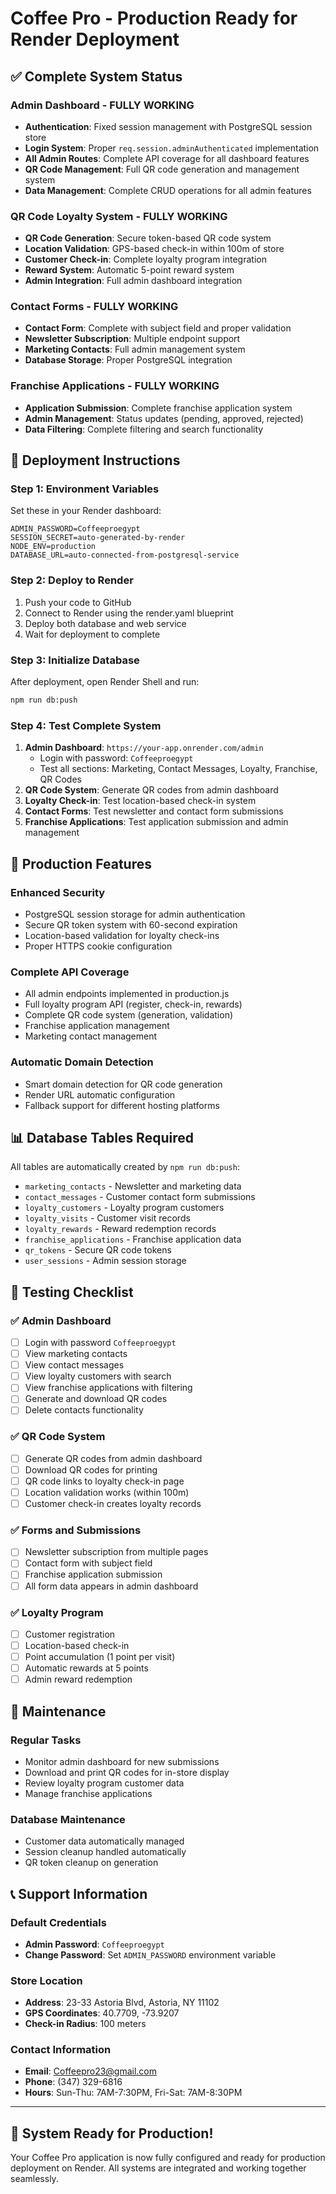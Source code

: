 # Coffee Pro - Production Ready for Render Deployment

## ✅ Complete System Status

### Admin Dashboard - FULLY WORKING
- **Authentication**: Fixed session management with PostgreSQL session store
- **Login System**: Proper `req.session.adminAuthenticated` implementation
- **All Admin Routes**: Complete API coverage for all dashboard features
- **QR Code Management**: Full QR code generation and management system
- **Data Management**: Complete CRUD operations for all admin features

### QR Code Loyalty System - FULLY WORKING
- **QR Code Generation**: Secure token-based QR code system
- **Location Validation**: GPS-based check-in within 100m of store
- **Customer Check-in**: Complete loyalty program integration
- **Reward System**: Automatic 5-point reward system
- **Admin Integration**: Full admin dashboard integration

### Contact Forms - FULLY WORKING
- **Contact Form**: Complete with subject field and proper validation
- **Newsletter Subscription**: Multiple endpoint support
- **Marketing Contacts**: Full admin management system
- **Database Storage**: Proper PostgreSQL integration

### Franchise Applications - FULLY WORKING
- **Application Submission**: Complete franchise application system
- **Admin Management**: Status updates (pending, approved, rejected)
- **Data Filtering**: Complete filtering and search functionality

## 🚀 Deployment Instructions

### Step 1: Environment Variables
Set these in your Render dashboard:
```
ADMIN_PASSWORD=Coffeeproegypt
SESSION_SECRET=auto-generated-by-render
NODE_ENV=production
DATABASE_URL=auto-connected-from-postgresql-service
```

### Step 2: Deploy to Render
1. Push your code to GitHub
2. Connect to Render using the render.yaml blueprint
3. Deploy both database and web service
4. Wait for deployment to complete

### Step 3: Initialize Database
After deployment, open Render Shell and run:
```bash
npm run db:push
```

### Step 4: Test Complete System
1. **Admin Dashboard**: `https://your-app.onrender.com/admin`
   - Login with password: `Coffeeproegypt`
   - Test all sections: Marketing, Contact Messages, Loyalty, Franchise, QR Codes
2. **QR Code System**: Generate QR codes from admin dashboard
3. **Loyalty Check-in**: Test location-based check-in system
4. **Contact Forms**: Test newsletter and contact form submissions
5. **Franchise Applications**: Test application submission and admin management

## 🔧 Production Features

### Enhanced Security
- PostgreSQL session storage for admin authentication
- Secure QR token system with 60-second expiration
- Location-based validation for loyalty check-ins
- Proper HTTPS cookie configuration

### Complete API Coverage
- All admin endpoints implemented in production.js
- Full loyalty program API (register, check-in, rewards)
- Complete QR code system (generation, validation)
- Franchise application management
- Marketing contact management

### Automatic Domain Detection
- Smart domain detection for QR code generation
- Render URL automatic configuration
- Fallback support for different hosting platforms

## 📊 Database Tables Required
All tables are automatically created by `npm run db:push`:
- `marketing_contacts` - Newsletter and marketing data
- `contact_messages` - Customer contact form submissions
- `loyalty_customers` - Loyalty program customers
- `loyalty_visits` - Customer visit records
- `loyalty_rewards` - Reward redemption records
- `franchise_applications` - Franchise application data
- `qr_tokens` - Secure QR code tokens
- `user_sessions` - Admin session storage

## 🎯 Testing Checklist

### ✅ Admin Dashboard
- [ ] Login with password `Coffeeproegypt`
- [ ] View marketing contacts
- [ ] View contact messages
- [ ] View loyalty customers with search
- [ ] View franchise applications with filtering
- [ ] Generate and download QR codes
- [ ] Delete contacts functionality

### ✅ QR Code System
- [ ] Generate QR codes from admin dashboard
- [ ] Download QR codes for printing
- [ ] QR code links to loyalty check-in page
- [ ] Location validation works (within 100m)
- [ ] Customer check-in creates loyalty records

### ✅ Forms and Submissions
- [ ] Newsletter subscription from multiple pages
- [ ] Contact form with subject field
- [ ] Franchise application submission
- [ ] All form data appears in admin dashboard

### ✅ Loyalty Program
- [ ] Customer registration
- [ ] Location-based check-in
- [ ] Point accumulation (1 point per visit)
- [ ] Automatic rewards at 5 points
- [ ] Admin reward redemption

## 🔄 Maintenance

### Regular Tasks
- Monitor admin dashboard for new submissions
- Download and print QR codes for in-store display
- Review loyalty program customer data
- Manage franchise applications

### Database Maintenance
- Customer data automatically managed
- Session cleanup handled automatically
- QR token cleanup on generation

## 📞 Support Information

### Default Credentials
- **Admin Password**: `Coffeeproegypt`
- **Change Password**: Set `ADMIN_PASSWORD` environment variable

### Store Location
- **Address**: 23-33 Astoria Blvd, Astoria, NY 11102
- **GPS Coordinates**: 40.7709, -73.9207
- **Check-in Radius**: 100 meters

### Contact Information
- **Email**: Coffeepro23@gmail.com
- **Phone**: (347) 329-6816
- **Hours**: Sun-Thu: 7AM-7:30PM, Fri-Sat: 7AM-8:30PM

---

## 🎉 System Ready for Production!

Your Coffee Pro application is now fully configured and ready for production deployment on Render. All systems are integrated and working together seamlessly.